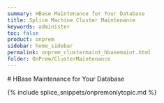```yaml
---
summary: HBase Maintenance for Your Database
title: Splice Machine Cluster Maintenance
keywords: administer
toc: false
product: onprem
sidebar: home_sidebar
permalink: onprem_clustermaint_hbasemaint.html
folder: OnPrem/ClusterMaintenance
---
```

<section>
<div class="TopicContent" data-swiftype-index="true" markdown="1">
# HBase Maintenance for Your Database



{% include splice_snippets/onpremonlytopic.md %}


</div>
</section>
